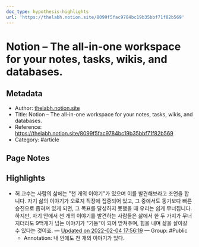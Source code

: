 ```yaml
---
doc_type: hypothesis-highlights
url: 'https://thelabh.notion.site/8099f5fac9784bc19b35bbf71f82b569'
---
```


# Notion – The all-in-one workspace for your notes, tasks, wikis, and databases.

## Metadata
- Author: [thelabh.notion.site]()
- Title: Notion – The all-in-one workspace for your notes, tasks, wikis, and databases.
- Reference: https://thelabh.notion.site/8099f5fac9784bc19b35bbf71f82b569
- Category: #article

## Page Notes
## Highlights
- 허 교수는 사람의 삶에는 "천 개의 이야기"가 있으며 이를 발견해보라고 조언을 합니다. 자기 삶의 이야기가 오로지 직장에 집중되어 있고, 그 중에서도 동기보다 빠른 승진으로 좁혀져 있게 되면, 그 목표를 달성하지 못했을 때 우리는 쉽게 무너집니다. 하지만, 자기 안에서 천 개의 이야기를 발견하는 사람들은 삶에서 한 두 가지가 무너지더라도 9백개가 넘는 이야기가 "기둥"이 되어 받쳐주며, 힘을 내며 삶을 살아갈 수 있다는 것이죠. — [Updated on 2022-02-04 17:56:19](https://hyp.is/Ue_RBIWYEeye9zsfTTLOkA/thelabh.notion.site/8099f5fac9784bc19b35bbf71f82b569) — Group: #Public
    - Annotation: 내 안에도 천 개의 이야기가 있다.



